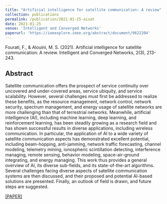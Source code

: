 ```yaml
---
title: "Artificial intelligence for satellite communication: A review"
collection: publications
permalink: /publication/2021-01-25-aisat
date: 2021-01-25
venue: 'Intelligent and Converged Networks'
paperurl: 'https://ieeexplore.ieee.org/abstract/document/9622204'
---
```

Fourati, F., & Alouini, M. S. (2021). Artificial intelligence for satellite communication: A review. Intelligent and Converged Networks, 2(3), 213-243.



## Abstract 
Satellite communication offers the prospect of service continuity over uncovered and under-covered areas, service ubiquity, and service scalability. However, several challenges must first be addressed to realize these benefits, as the resource management, network control, network security, spectrum management, and energy usage of satellite networks are more challenging than that of terrestrial networks. Meanwhile, artificial intelligence (AI), including machine learning, deep learning, and reinforcement learning, has been steadily growing as a research field and has shown successful results in diverse applications, including wireless communication. In particular, the application of AI to a wide variety of satellite communication aspects has demonstrated excellent potential, including beam-hopping, anti-jamming, network traffic forecasting, channel modeling, telemetry mining, ionospheric scintillation detecting, interference managing, remote sensing, behavior modeling, space-air-ground integrating, and energy managing. This work thus provides a general overview of AI, its diverse sub-fields, and its state-of-the-art algorithms. Several challenges facing diverse aspects of satellite communication systems are then discussed, and their proposed and potential AI-based solutions are presented. Finally, an outlook of field is drawn, and future steps are suggested.


[[PAPER]](https://ieeexplore.ieee.org/abstract/document/9622204)